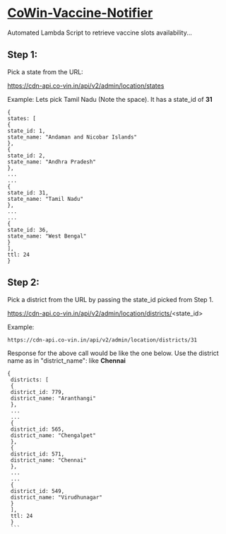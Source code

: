# [CoWin-Vaccine-Notifier]()
Automated Lambda Script to retrieve vaccine slots availability...

## Step 1:
  Pick a state from the URL: 
  
  https://cdn-api.co-vin.in/api/v2/admin/location/states
  
  Example:
  Lets pick Tamil Nadu (Note the space). It has a state_id of <b>31</b>
  ```
  {
states: [
{
state_id: 1,
state_name: "Andaman and Nicobar Islands"
},
{
state_id: 2,
state_name: "Andhra Pradesh"
},
...
...
{
state_id: 31,
state_name: "Tamil Nadu"
},
...
...
{
state_id: 36,
state_name: "West Bengal"
}
],
ttl: 24
}
  ```
  
 ## Step 2:
  Pick a district from the URL by passing the state_id picked from Step 1. 
  
  https://cdn-api.co-vin.in/api/v2/admin/location/districts/<state_id>
  
  Example:
   
    https://cdn-api.co-vin.in/api/v2/admin/location/districts/31
    
  
 Response for the above call would be like the one below. Use the district name as in "district_name": like <b>Chennai</b>
    
   ``` 
   {
    districts: [
    {
    district_id: 779,
    district_name: "Aranthangi"
    },
    ...
    ...
    {
    district_id: 565,
    district_name: "Chengalpet"
    },
    {
    district_id: 571,
    district_name: "Chennai"
    },
    ...
    ...
    {
    district_id: 549,
    district_name: "Virudhunagar"
    }
    ],
    ttl: 24
    }
    ```
